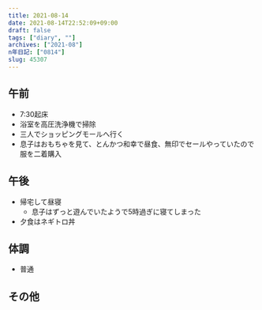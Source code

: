 ```yaml
---
title: 2021-08-14
date: 2021-08-14T22:52:09+09:00
draft: false
tags: ["diary", ""]
archives: ["2021-08"]
n年日記: ["0814"]
slug: 45307
---
```

## 午前
- 7:30起床
- 浴室を高圧洗浄機で掃除
- 三人でショッピングモールへ行く
- 息子はおもちゃを見て、とんかつ和幸で昼食、無印でセールやっていたので服を二着購入
## 午後
- 帰宅して昼寝
  - 息子はずっと遊んでいたようで5時過ぎに寝てしまった
- 夕食はネギトロ丼 
## 体調
- 普通
## その他
